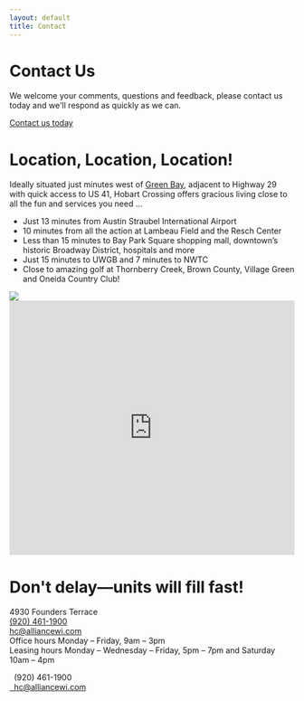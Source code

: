 ```yaml
---
layout: default
title: Contact
---
```

<div class="container-fluid innerHero" id="contact">
</div>
<div class="container">
  <div class="row">
    <div class="col-md-8">
      <div class="card">
        <h1>Contact Us</h1>
        <p>We welcome your comments, questions and feedback, please contact us today and we'll respond as quickly as we can.</p>
        <a href="mailto:becky@compasswi.com?subject=A Message from hobartcrossing.com" type="button" class="btn btn-primary navbar-btn">Contact us today</a>
      </div>
      <div class="card">
        <div class="row">
          <div class="col-md-12">
            <h1>Location, Location, Location!</h1>
            <p>Ideally situated just minutes west of <a href="http://greenbaywi.gov/">Green Bay</a>, adjacent to Highway 29 with quick access to US 41, Hobart Crossing offers gracious living close to all the fun and services you need&nbsp;...</p>
            <ul>
              <li>Just 13 minutes from Austin Straubel International Airport</li>
              <li>10 minutes from all the action at Lambeau Field and the Resch Center</li>
              <li>Less than 15 minutes to Bay Park Square shopping mall, downtown’s historic Broadway District, hospitals and more</li>
              <li>Just 15 minutes to UWGB and 7 minutes to NWTC</li>
              <li>Close to amazing golf at Thornberry Creek, Brown County, Village Green and Oneida Country Club!</li>
            </ul>
            <div class="gallery">
              <a href="{{ site.baseurl }}/img/area-map.jpg" class="thumbnail"> <img src="{{ site.baseurl }}/img/area-map.jpg"></a>
            </div>
          </div>
        </div>
      </div>
      <div>
        <iframe src="https://www.google.com/maps/embed?pb=!1m18!1m12!1m3!1d2842.390776360819!2d-88.16771348447234!3d44.56857247910045!2m3!1f0!2f0!3f0!3m2!1i1024!2i768!4f13.1!3m3!1m2!1s0x8802f7d693d42fbb%3A0x3deddfa3907eeae9!2sHobart%20Crossing!5e0!3m2!1sen!2sus!4v1570031983467!5m2!1sen!2sus" width="100%" height="450" frameborder="0" style="border:0;" allowfullscreen=""></iframe>
      </div>
    </div>
    <div class="col-md-4">
      <div class="card">
        <h1>Don't delay—units will fill fast!</h1>
        <p>4930 Founders Terrace<br>
        <a href="tel:(920) 461-1900">(920) 461-1900</a><br>
        <a href="mailto:hc@alliancewi.com">hc@alliancewi.com</a><br>
        Office hours Monday – Friday, 9am – 3pm<br>
        Leasing hours Monday – Wednesday – Friday, 5pm – 7pm and Saturday 10am – 4pm
        </p>
        <div class="card-button-group">
          <div class="card-button"><span class="glyphicon glyphicon-earphone"></span>&nbsp;&nbsp;(920) 461-1900</div>
          <a class="card-button" href="mailto:hc@alliancewi.com"><span class="glyphicon glyphicon-envelope"></span>&nbsp;&nbsp;hc@alliancewi.com</a>
        </div>
      </div>
    </div>
  </div>
</div>
